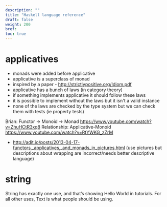 ```yaml
---
description: ""
title: "Haskell language reference"
draft: false
weight: 200
bref:
toc: true
---
```


# applicatives
- monads were added before applicative
- applicative is a superclass of monad
- inspired by a paper - http://strictlypositive.org/Idiom.pdf
- applicative has a bunch of laws (in category theory)
- if something implements applicative it should follow these laws
- it is possible to implement without the laws but it isn't a valid instance
- none of the laws are checked by the type system but we can check them with tests (ie property tests)

Brian: Functor -> Monoid -> Monad https://www.youtube.com/watch?v=ZhuHCtR3xq8
Relationship: Applicative-Monoid https://www.youtube.com/watch?v=RtYWKG_zZrM

- http://adit.io/posts/2013-04-17-functors,_applicatives,_and_monads_in_pictures.html (use pictures but descriptions about wrapping are incorrect/needs better descriptive language)

# string
String has exactly one use, and that’s showing Hello World in tutorials. For all other uses, Text is what people should be using.
